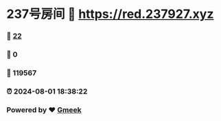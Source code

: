 # 237号房间 :link: https://red.237927.xyz 
### :page_facing_up: [22](https://red.237927.xyz/tag.html) 
### :speech_balloon: 0 
### :hibiscus: 119567 
### :alarm_clock: 2024-08-01 18:38:22 
### Powered by :heart: [Gmeek](https://github.com/Meekdai/Gmeek)
